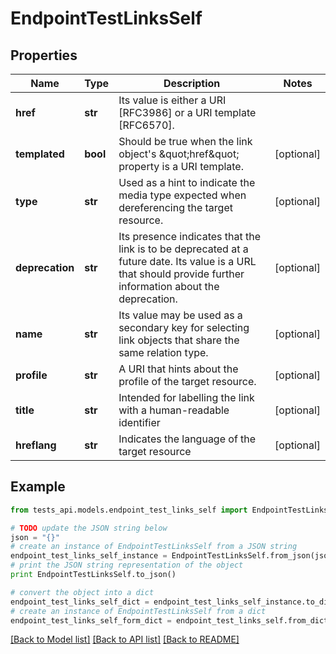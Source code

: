 # EndpointTestLinksSelf


## Properties
Name | Type | Description | Notes
------------ | ------------- | ------------- | -------------
**href** | **str** | Its value is either a URI [RFC3986] or a URI template [RFC6570]. | 
**templated** | **bool** | Should be true when the link object&#39;s \&quot;href\&quot; property is a URI template. | [optional] 
**type** | **str** | Used as a hint to indicate the media type expected when dereferencing the target resource. | [optional] 
**deprecation** | **str** | Its presence indicates that the link is to be deprecated at a future date. Its value is a URL that should provide further information about the deprecation. | [optional] 
**name** | **str** | Its value may be used as a secondary key for selecting link objects that share the same relation type. | [optional] 
**profile** | **str** | A URI that hints about the profile of the target resource. | [optional] 
**title** | **str** | Intended for labelling the link with a human-readable identifier | [optional] 
**hreflang** | **str** | Indicates the language of the target resource | [optional] 

## Example

```python
from tests_api.models.endpoint_test_links_self import EndpointTestLinksSelf

# TODO update the JSON string below
json = "{}"
# create an instance of EndpointTestLinksSelf from a JSON string
endpoint_test_links_self_instance = EndpointTestLinksSelf.from_json(json)
# print the JSON string representation of the object
print EndpointTestLinksSelf.to_json()

# convert the object into a dict
endpoint_test_links_self_dict = endpoint_test_links_self_instance.to_dict()
# create an instance of EndpointTestLinksSelf from a dict
endpoint_test_links_self_form_dict = endpoint_test_links_self.from_dict(endpoint_test_links_self_dict)
```
[[Back to Model list]](../README.md#documentation-for-models) [[Back to API list]](../README.md#documentation-for-api-endpoints) [[Back to README]](../README.md)


